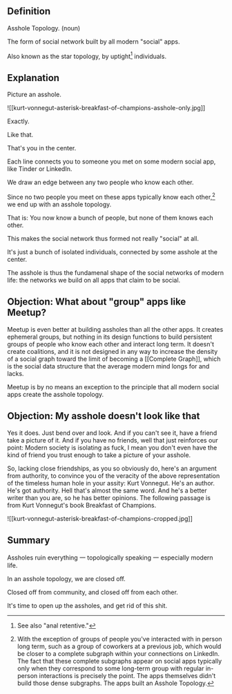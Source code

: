 ## Definition

Asshole Topology. (noun)

The form of social network built by all modern "social" apps.

Also known as the star topology, by uptight[^1] individuals.

[^1]: See also "anal retentive."

## Explanation

Picture an asshole.

![[kurt-vonnegut-asterisk-breakfast-of-champions-asshole-only.jpg]]

Exactly.

Like that.

That's you in the center.

Each line connects you to someone you met on some modern social app, like Tinder or LinkedIn.

We draw an edge between any two people who know each other.

Since no two people you meet on these apps typically know each other,[^2] we end up with an asshole topology.

[^2]: With the exception of groups of people you've interacted with in person long term, such as a group of coworkers at a previous job, which would be closer to a complete subgraph within your connections on LinkedIn. The fact that these complete subgraphs appear on social apps typically only when they correspond to some long-term group with regular in-person interactions is precisely the point. The apps themselves didn't build those dense subgraphs. The apps built an Asshole Topology.

That is: You now know a bunch of people, but none of them knows each other.

This makes the social network thus formed not really "social" at all.

It's just a bunch of isolated individuals, connected by some asshole at the center.

The asshole is thus the fundamenal shape of the social networks of modern life: the networks we build on all apps that claim to be social.

## Objection: What about "group" apps like Meetup?

Meetup is even better at building assholes than all the other apps. It creates ephemeral groups, but nothing in its design functions to build persistent groups of people who know each other and interact long term. It doesn't create coalitions, and it is not designed in any way to increase the density of a social graph toward the limit of becoming a [[Complete Graph]], which is the social data structure that the average modern mind longs for and lacks. 

Meetup is by no means an exception to the principle that all modern social apps create the asshole topology.

## Objection: My asshole doesn't look like that

Yes it does. Just bend over and look. And if you can't see it, have a friend take a picture of it. And if you have no friends, well that just reinforces our point: Modern society is isolating as fuck, I mean you don't even have the kind of friend you trust enough to take a picture of your asshole. 

So, lacking close friendships, as you so obviously do, here's an argument from authority, to convince you of the veracity of the above representation of the timeless human hole in your assity: Kurt Vonnegut. He's an author. He's got authority. Hell that's almost the same word. And he's a better writer than you are, so he has better opinions. The following passage is from Kurt Vonnegut's book Breakfast of Champions.

![[kurt-vonnegut-asterisk-breakfast-of-champions-cropped.jpg]]

## Summary

Assholes ruin everything 一 topologically speaking 一 especially modern life.

In an asshole topology, we are closed off.

Closed off from community, and closed off from each other.

It's time to open up the assholes, and get rid of this shit.